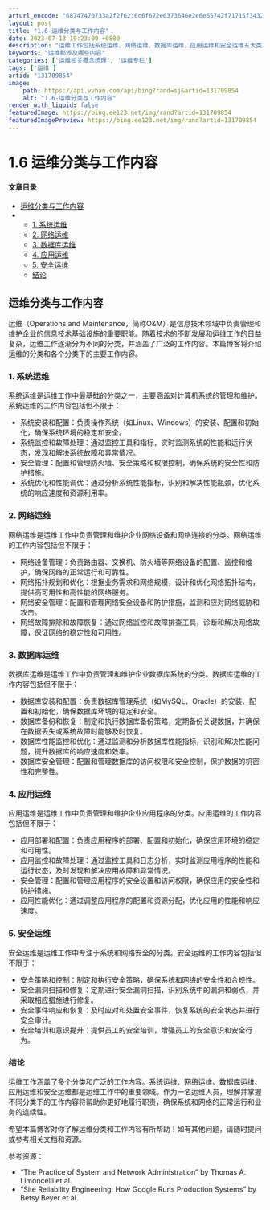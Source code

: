 ```yaml
---
arturl_encode: "68747470733a2f2f62:6c6f672e6373646e2e6e65742f71715f34323730343434322f:61727469636c652f64657461696c732f313331373039383534"
layout: post
title: "1.6-运维分类与工作内容"
date: 2023-07-13 19:23:00 +0800
description: "运维工作包括系统运维、网络运维、数据库运维、应用运维和安全运维五大类。系统运"
keywords: "运维都涉及哪些内容"
categories: ['运维相关概念梳理', '运维专栏']
tags: ['运维']
artid: "131709854"
image:
    path: https://api.vvhan.com/api/bing?rand=sj&artid=131709854
    alt: "1.6-运维分类与工作内容"
render_with_liquid: false
featuredImage: https://bing.ee123.net/img/rand?artid=131709854
featuredImagePreview: https://bing.ee123.net/img/rand?artid=131709854
---
```


# 1.6 运维分类与工作内容

#### 文章目录

* [运维分类与工作内容](#_1)
* + [1. 系统运维](#1__5)
  + [2. 网络运维](#2__14)
  + [3. 数据库运维](#3__23)
  + [4. 应用运维](#4__32)
  + [5. 安全运维](#5__41)
  + [结论](#_50)

## 运维分类与工作内容

运维（Operations and Maintenance，简称O&M）是信息技术领域中负责管理和维护企业的信息技术基础设施的重要职能。随着技术的不断发展和运维工作的日益复杂，运维工作逐渐分为不同的分类，并涵盖了广泛的工作内容。本篇博客将介绍运维的分类和各个分类下的主要工作内容。

### 1. 系统运维

系统运维是运维工作中最基础的分类之一，主要涵盖对计算机系统的管理和维护。系统运维的工作内容包括但不限于：

* 系统安装和配置：负责操作系统（如Linux、Windows）的安装、配置和初始化，确保系统环境的稳定和安全。
* 系统监控和故障处理：通过监控工具和指标，实时监测系统的性能和运行状态，发现和解决系统故障和异常情况。
* 安全管理：配置和管理防火墙、安全策略和权限控制，确保系统的安全性和防护措施。
* 系统优化和性能调优：通过分析系统性能指标，识别和解决性能瓶颈，优化系统的响应速度和资源利用率。

### 2. 网络运维

网络运维是运维工作中负责管理和维护企业网络设备和网络连接的分类。网络运维的工作内容包括但不限于：

* 网络设备管理：负责路由器、交换机、防火墙等网络设备的配置、监控和维护，确保网络的正常运行和可靠性。
* 网络拓扑规划和优化：根据业务需求和网络规模，设计和优化网络拓扑结构，提供高可用性和高性能的网络服务。
* 网络安全管理：配置和管理网络安全设备和防护措施，监测和应对网络威胁和攻击。
* 网络故障排除和故障恢复：通过网络监控和故障排查工具，诊断和解决网络故障，保证网络的稳定性和可用性。

### 3. 数据库运维

数据库运维是运维工作中负责管理和维护企业数据库系统的分类。数据库运维的工作内容包括但不限于：

* 数据库安装和配置：负责数据库管理系统（如MySQL、Oracle）的安装、配置和初始化，确保数据库环境的稳定和安全。
* 数据库备份和恢复：制定和执行数据库备份策略，定期备份关键数据，并确保在数据丢失或系统故障时能够及时恢复。
* 数据库性能监控和优化：通过监测和分析数据库性能指标，识别和解决性能问题，提升数据库的响应速度和效率。
* 数据库安全管理：配置和管理数据库的访问权限和安全控制，保护数据的机密性和完整性。

### 4. 应用运维

应用运维是运维工作中负责管理和维护企业应用程序的分类。应用运维的工作内容包括但不限于：

* 应用部署和配置：负责应用程序的部署、配置和初始化，确保应用环境的稳定和可用性。
* 应用监控和故障处理：通过监控工具和日志分析，实时监测应用程序的性能和运行状态，及时发现和解决应用故障和异常情况。
* 安全管理：配置和管理应用程序的安全设置和访问权限，确保应用的安全性和防护措施。
* 应用性能优化：通过调整应用程序的配置和资源分配，优化应用的性能和响应速度。

### 5. 安全运维

安全运维是运维工作中专注于系统和网络安全的分类。安全运维的工作内容包括但不限于：

* 安全策略和控制：制定和执行安全策略，确保系统和网络的安全性和合规性。
* 安全漏洞扫描和修复：定期进行安全漏洞扫描，识别系统中的漏洞和弱点，并采取相应措施进行修复。
* 安全事件响应和恢复：及时应对和处置安全事件，恢复系统的安全状态并进行安全审计。
* 安全培训和意识提升：提供员工的安全培训，增强员工的安全意识和安全行为。

### 结论

运维工作涵盖了多个分类和广泛的工作内容。系统运维、网络运维、数据库运维、应用运维和安全运维都是运维工作中的重要领域。作为一名运维人员，理解并掌握不同分类下的工作内容将帮助你更好地履行职责，确保系统和网络的正常运行和业务的连续性。

希望本篇博客对你了解运维分类和工作内容有所帮助！如有其他问题，请随时提问或参考相关文档和资源。

参考资源：

* “The Practice of System and Network Administration” by Thomas A. Limoncelli et al.
* “Site Reliability Engineering: How Google Runs Production Systems” by Betsy Beyer et al.
